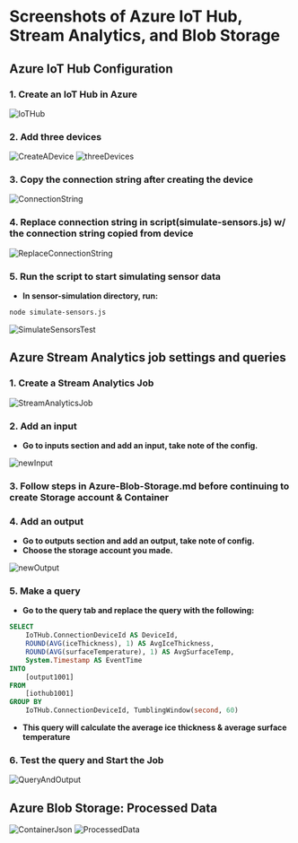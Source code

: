 # Screenshots of Azure IoT Hub, Stream Analytics, and Blob Storage
## Azure IoT Hub Configuration
### 1. Create an IoT Hub in Azure

![IoTHub](./imgs/IoTHub.png)

### 2. Add three devices

![CreateADevice](./imgs/CreateADevice.png)
![threeDevices](./imgs/three-devices.png)

### 3. Copy the connection string after creating the device

![ConnectionString](./imgs/ConnectionString.png)

### 4. Replace connection string in script(simulate-sensors.js) w/ the connection string copied from device

![ReplaceConnectionString](./imgs/ReplaceConnectionString.png)

### 5. Run the script to start simulating sensor data

- **In sensor-simulation directory, run:**
```bash
node simulate-sensors.js
```

![SimulateSensorsTest](./imgs/SimulateSensorsTest.png)

## Azure Stream Analytics job settings and queries
### 1. Create a Stream Analytics Job

![StreamAnalyticsJob](./imgs/StreamAnalyticsJob.png)

### 2. Add an input

- **Go to inputs section and add an input, take note of the config.**

![newInput](./imgs/newInput.png)

### 3. Follow steps in Azure-Blob-Storage.md before continuing to create Storage account & Container
### 4. Add an output

- **Go to outputs section and add an output, take note of config.**
- **Choose the storage account you made.**

![newOutput](./imgs/newOutput.png)

### 5. Make a query

- **Go to the query tab and replace the query with the following:**
```sql
SELECT
    IoTHub.ConnectionDeviceId AS DeviceId,
    ROUND(AVG(iceThickness), 1) AS AvgIceThickness,
    ROUND(AVG(surfaceTemperature), 1) AS AvgSurfaceTemp,
    System.Timestamp AS EventTime
INTO
    [output1001]
FROM
    [iothub1001]
GROUP BY
    IoTHub.ConnectionDeviceId, TumblingWindow(second, 60)
```

- **This query will calculate the average ice thickness & average surface temperature**

### 6. Test the query and Start the Job

![QueryAndOutput](./imgs/QueryAndOutput.png)

## Azure Blob Storage: Processed Data
![ContainerJson](./imgs/ContainerJson.png)
![ProcessedData](./imgs/ProcessedData.png)